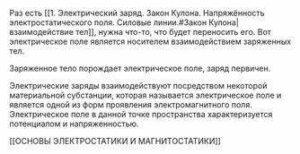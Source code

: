 Раз есть [[1. Электрический заряд. Закон Кулона. Напряжённость электростатического поля. Силовые линии.#Закон Кулона|взаимодействие тел]], нужна что-то, что будет переносить его. Вот электрическое поле является носителем взаимодействием заряженных тел.  

Заряженное тело порождает электрическое поле, заряд первичен.  

Электрические заряды взаимодействуют посредством некоторой материальной субстанции, которая называется электрическое поле и является одной из форм проявления электромагнитного поля. Электрическое поле в данной точке пространства характеризуется потенциалом и напряженностью.

[[ОСНОВЫ ЭЛЕКТРОСТАТИКИ И МАГНИТОСТАТИКИ]]